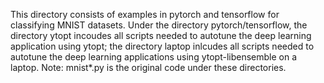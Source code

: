 This directory consists of examples in pytorch and tensorflow for classifying MNIST datasets. Under the directory pytorch/tensorflow, the directory ytopt incoudes all scripts
needed to autotune the deep learning application using ytopt; the directory laptop inlcudes all scripts needed to autotune the deep learning applications using 
ytopt-libensemble on a laptop. Note: mnist*.py is the original code under these directories.
